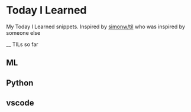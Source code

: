 # Today I Learned

My Today I Learned snippets. Inspired by [simonw/til](https://github.com/simonw/til) who was inspired by someone else

__ TILs so far

## ML

## Python

## vscode
